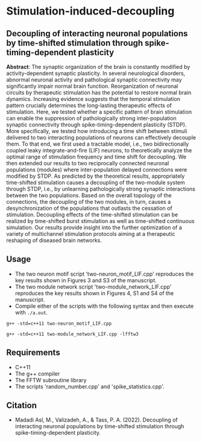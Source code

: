 # Stimulation-induced-decoupling

## Decoupling of interacting neuronal populations by time-shifted stimulation through spike-timing-dependent plasticity

**Abstract**: ‎The synaptic organization of the brain is constantly modified by activity-dependent synaptic plasticity‎. ‎In several neurological disorders‎, ‎abnormal neuronal activity and pathological synaptic connectivity may significantly impair normal brain function‎. ‎Reorganization of neuronal circuits by therapeutic stimulation has the potential to restore normal brain dynamics‎. ‎Increasing evidence suggests that the temporal stimulation pattern crucially determines the long-lasting therapeutic effects of stimulation‎. ‎Here‎, ‎we tested whether a specific pattern of brain stimulation can enable the suppression of pathologically strong inter-population synaptic connectivity through spike-timing-dependent plasticity (STDP)‎. ‎More specifically‎, ‎we tested how introducing a time shift between stimuli delivered to two interacting populations of neurons can effectively decouple them‎. ‎To that end‎, ‎we first used a tractable model‎, ‎i.e.‎, ‎two bidirectionally coupled leaky integrate-and-fire (LIF) neurons‎, ‎to theoretically analyze the optimal range of stimulation frequency and time shift for decoupling‎.  ‎We then extended our results to two reciprocally connected neuronal populations (modules) where inter-population delayed connections were modified by STDP‎. ‎As predicted by the theoretical results‎, ‎appropriately time-shifted stimulation causes a decoupling of the two-module system through STDP‎, ‎i.e.‎, ‎by unlearning pathologically strong synaptic interactions between the two populations‎. ‎Based on the overall topology of the connections‎, ‎the decoupling of the two modules‎, ‎in turn‎, ‎causes a desynchronization of the populations that outlasts the cessation of stimulation‎. ‎Decoupling effects of the time-shifted stimulation can be realized by time-shifted burst stimulation as well as time-shifted continuous simulation‎. ‎Our results provide insight into the further optimization of a variety of multichannel stimulation protocols aiming at a therapeutic reshaping of diseased brain networks‎.

## Usage

- The two neuron motif script 'two-neuron_motif_LIF.cpp' reproduces the key results shown in Figures 3 and S3 of the manuscript.
- The two module network script 'two-module_network_LIF.cpp' reproduces the key results shown in Figures 4, S1 and S4 of the manuscript.
- Compile either of the scripts with the following syntax and then execute with `./a.out`.

```
g++ -std=c++11 two-neuron_motif_LIF.cpp
```
```
g++ -std=c++11 two-module_network_LIF.cpp -lfftw3
```

## Requirements

- C++11
- The g++ compiler
- The FFTW subroutine library
- The scripts 'random_number.cpp' and 'spike_statistics.cpp'.

## Citation

- Madadi Asl, M., Valizadeh, A., & Tass, P. A. (2022). Decoupling of interacting neuronal populations by time-shifted stimulation through spike-timing-dependent plasticity.
